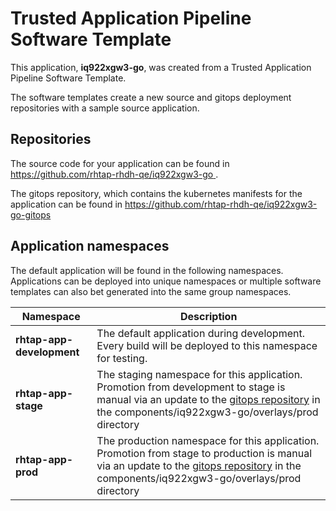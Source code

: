 # Trusted Application Pipeline Software Template

This application, **iq922xgw3-go**, was created from a Trusted Application Pipeline Software Template.

The software templates create a new source and gitops deployment repositories with a sample source application. 

## Repositories

The source code for your application can be found in [https://github.com/rhtap-rhdh-qe/iq922xgw3-go ](https://github.com/rhtap-rhdh-qe/iq922xgw3-go ).
 
The gitops repository, which contains the kubernetes manifests for the application can be found in 
[https://github.com/rhtap-rhdh-qe/iq922xgw3-go-gitops ](https://github.com/rhtap-rhdh-qe/iq922xgw3-go-gitops ) 

## Application namespaces 

The default application will be found in the following namespaces. Applications can be deployed into unique namespaces or multiple software templates can also bet generated into the same group namespaces.  

|  Namespace   |  Description   |  
| -------- | -------- |   
| **rhtap-app-development** | The default application during development. Every build will be deployed to this namespace for testing. | 
| **rhtap-app-stage** | The staging namespace for this application. Promotion from development to stage is manual via an update to the [gitops repository](https://github.com/rhtap-rhdh-qe/iq922xgw3-go-gitops ) in the components/iq922xgw3-go/overlays/prod directory |  
| **rhtap-app-prod** | The production namespace for this application. Promotion from stage to production is manual via an update to the [gitops repository](https://github.com/rhtap-rhdh-qe/iq922xgw3-go-gitops ) in the components/iq922xgw3-go/overlays/prod directory | 